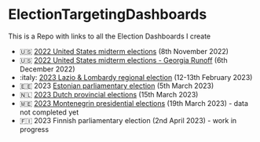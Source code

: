 # ElectionTargetingDashboards
This is a Repo with links to all the Election Dashboards I create

+ :us: [2022 United States midterm elections](https://whotargetsme.shinyapps.io/midterms2022/) (8th November 2022)
+ :us: [2022 United States midterm elections - Georgia Runoff](https://whotargetsme.github.io/midterms2022_dashboard/) (6th December 2022)
+ :italy: [2023 Lazio & Lombardy regional election](https://favstats.github.io/regionali2023/) (12-13th February 2023)
+ 🇪🇪 2023 [Estonian parliamentary election](https://favstats.github.io/EstoniaElection2023/) (5th March 2023)
+ :netherlands: [2023 Dutch provincial elections](https://favstats.github.io/ProvincialeStatenverkiezingen2023/) (15th March 2023)
+ 🇲🇪 [2023 Montenegrin presidential elections](https://favstats.github.io/MontenegroPresidentialElection2023/) (19th March 2023) - data not completed yet
+ 🇫🇮 2023 Finnish parliamentary election (2nd April 2023) - work in progress

